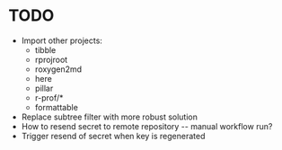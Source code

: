 # TODO

- Import other projects:
    - tibble
    - rprojroot
    - roxygen2md
    - here
    - pillar
    - r-prof/*
    - formattable
- Replace subtree filter with more robust solution
- How to resend secret to remote repository -- manual workflow run?
- Trigger resend of secret when key is regenerated
